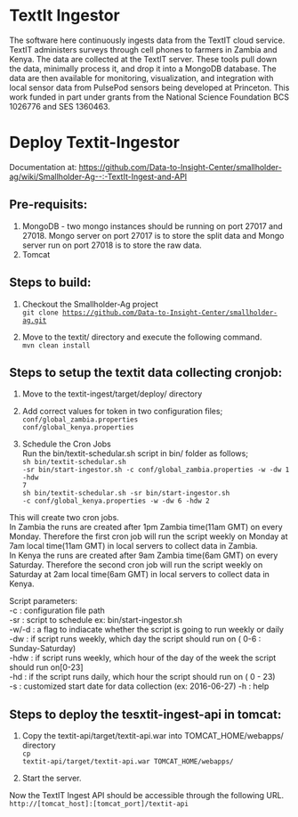 TextIt Ingestor
===============

The software here continuously ingests data from the TextIT cloud service. TextIT administers surveys through cell phones to farmers in Zambia and Kenya. The data are collected at the TextIT server. These tools pull down the data, minimally process it, and drop it into a MongoDB database. The data are then available for monitoring, visualization, and integration with local sensor data from PulsePod sensors being developed at Princeton. This work funded in part under grants from the National Science Foundation BCS 1026776 and SES 1360463.

Deploy Textit-Ingestor
======================

Documentation at: https://github.com/Data-to-Insight-Center/smallholder-ag/wiki/Smallholder-Ag--:-TextIt-Ingest-and-API

Pre-requisits:
--------------

1. MongoDB - two mongo instances should be running on port 27017 and 27018. Mongo server on port 27017 is to store the split data and Mongo server run on port 27018 is to store the raw data.</br>
2. Tomcat

Steps to build:
--------------

1. Checkout the Smallholder-Ag project</br>
<code>git clone https://github.com/Data-to-Insight-Center/smallholder-ag.git</code>

2. Move to the textit/ directory and execute the following command.</br>
<code>mvn clean install</code>

Steps to setup the textit data collecting cronjob:
--------------

1. Move to the textit-ingest/target/deploy/ directory

2. Add correct values for token in two configuration files;</br>
<code>conf/global_zambia.properties</code></br>
<code>conf/global_kenya.properties</code>

3. Schedule the Cron Jobs</br>
Run the bin/textit-schedular.sh script in bin/ folder as follows;</br>
<code>sh bin/textit-schedular.sh -sr bin/start-ingestor.sh -c conf/global_zambia.properties -w -dw 1 -hdw 7</code></br>
<code>sh bin/textit-schedular.sh -sr bin/start-ingestor.sh -c conf/global_kenya.properties -w -dw 6 -hdw 2</code></br>

This will create two cron jobs.</br>
In Zambia the runs are created after 1pm Zambia time(11am GMT) on every Monday. Therefore the first cron job will run the script weekly on Monday at 7am local time(11am GMT) in local servers to collect data in Zambia.</br>
In Kenya the runs are created after 9am Zambia time(6am GMT) on every Saturday. Therefore the second cron job will run the script weekly on Saturday at 2am local time(6am GMT) in local servers to collect data in Kenya.</br>

Script parameters:</br>
-c    : configuration file path</br>
-sr   : script to schedule ex: bin/start-ingestor.sh</br>
-w/-d : a flag to indiacate whether the script is going to run weekly or daily</br>
-dw   : if script runs weekly, which day the script should run on ( 0-6 : Sunday-Saturday)</br>
-hdw  : if script runs weekly, which hour of the day of the week the script should run on[0-23]</br>
-hd   : if the script runs daily, which hour the script should run on ( 0 - 23)</br>
-s    : customized start date for data collection (ex: 2016-06-27)
-h    : help

Steps to deploy the tesxtit-ingest-api in tomcat:
--------------

1. Copy the textit-api/target/textit-api.war into TOMCAT_HOME/webapps/ directory</br>
<code>cp textit-api/target/textit-api.war TOMCAT_HOME/webapps/</code>

2. Start the server.

Now the TextIT Ingest API should be accessible through the following URL.
<code>http://[tomcat_host]:[tomcat_port]/textit-api</code>
